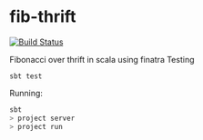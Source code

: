 # fib-thrift


[![Build Status](https://travis-ci.org/divanvisagie/fib-thrift.svg?branch=master)](https://travis-ci.org/divanvisagie/fib-thrift)


Fibonacci over thrift in scala using finatra
Testing

`sbt test`

Running:

```sh
sbt
> project server
> project run
```
